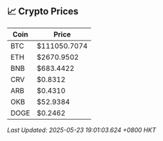 ## 📈 Crypto Prices

| Coin | Price |
| ---- | ----- |
| BTC | $111050.7074 |
| ETH | $2670.9502 |
| BNB | $683.4422 |
| CRV | $0.8312 |
| ARB | $0.4310 |
| OKB | $52.9384 |
| DOGE | $0.2462 |

_Last Updated: 2025-05-23 19:01:03.624 +0800 HKT_